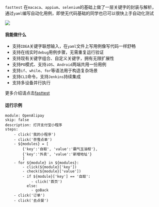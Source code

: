 `fasttest` 在`macaca`、`appium`、`selenium`的基础上做了一层关键字的封装与解析，通过`yaml`编写自动化用例，即使无代码基础的同学也已可以很快上手自动化测试

![](https://img.shields.io/badge/python-3.7-green) 

#### 我能做什么
- 支持`IDEA`关键字联想输入，在`yaml`文件上写用例像写代码一样舒畅
- 支持在线实时`debug`用例步骤，无需重复运行验证
- 支持现有关键字组合、自定义关键字，拥有无限扩展性
- 支持`PO`模式、支持`iOS`、`Android`两端共用一份用例
- 支持`if`、`while`、`for`等语法用于构造复杂场景
- 支持`CLI`命令，支持`Jenkins`持续集成
- 支持多设备并行执行

更多介绍请点击[fasttest](https://www.yuque.com/jodeee/vt6gkg/oue9xb)

#### 运行示例
```
module: OpenAlipay
skip: false
description: 打开支付宝小程序
steps:
    - click('我的小程序')
    - click('奈雪点单')
    - ${modules} = [
        {'key':'自取', 'value':'霸气玉油柑'},
        {'key':'外卖', 'value':'新增地址'}
        ]
    - for ${module} in ${modules}:
        - click(${module}['key'])
        - check(${module}['value'])
        - if ${module}['key'] == '自取':
            - click('首页')
          else:
            - goBack
    - click('订单')
    - click('去点餐')
```
